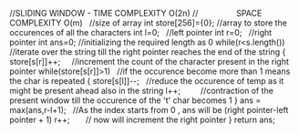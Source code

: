 //SLIDING WINDOW  - TIME COMPLEXITY O(2n)
//                  SPACE COMPLEXITY O(m)   //size of array
int store[256]={0}; //array to store the occurences of all the characters
int l=0;    //left pointer
int r=0;    //right pointer
int ans=0;  //initializing the required length as 0
while(r<s.length())     //iterate over the string till the right pointer reaches the end of the string
{
store[s[r]]++;      //increment the count of the character present in the right pointer
while(store[s[r]]>1)    //if the occurence become more than 1 means the char is repeated
{
store[s[l]]--;   //reduce the occurence of temp as it might be present ahead also in the string
l++;         //contraction of the present window till the occurence of the 't' char becomes 1
}
ans = max(ans,r-l+1);    //As the index starts from 0 , ans will be (right pointer-left pointer + 1)
r++;        // now will increment the right pointer
}
return ans;
